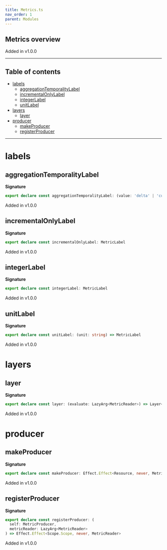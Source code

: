 ```yaml
---
title: Metrics.ts
nav_order: 1
parent: Modules
---
```


## Metrics overview

Added in v1.0.0

---

<h2 class="text-delta">Table of contents</h2>

- [labels](#labels)
  - [aggregationTemporalityLabel](#aggregationtemporalitylabel)
  - [incrementalOnlyLabel](#incrementalonlylabel)
  - [integerLabel](#integerlabel)
  - [unitLabel](#unitlabel)
- [layers](#layers)
  - [layer](#layer)
- [producer](#producer)
  - [makeProducer](#makeproducer)
  - [registerProducer](#registerproducer)

---

# labels

## aggregationTemporalityLabel

**Signature**

```ts
export declare const aggregationTemporalityLabel: (value: 'delta' | 'cumulative') => MetricLabel
```

Added in v1.0.0

## incrementalOnlyLabel

**Signature**

```ts
export declare const incrementalOnlyLabel: MetricLabel
```

Added in v1.0.0

## integerLabel

**Signature**

```ts
export declare const integerLabel: MetricLabel
```

Added in v1.0.0

## unitLabel

**Signature**

```ts
export declare const unitLabel: (unit: string) => MetricLabel
```

Added in v1.0.0

# layers

## layer

**Signature**

```ts
export declare const layer: (evaluate: LazyArg<MetricReader>) => Layer<Resource, never, never>
```

Added in v1.0.0

# producer

## makeProducer

**Signature**

```ts
export declare const makeProducer: Effect.Effect<Resource, never, MetricProducer>
```

Added in v1.0.0

## registerProducer

**Signature**

```ts
export declare const registerProducer: (
  self: MetricProducer,
  metricReader: LazyArg<MetricReader>
) => Effect.Effect<Scope.Scope, never, MetricReader>
```

Added in v1.0.0
